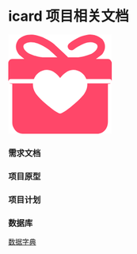 # icard 项目相关文档


![心愿](icon/心愿.png)

### 需求文档

### 项目原型

### 项目计划

### 数据库

[数据字典](https://www.showdoc.cc/icard?page_id=2316937050738736)